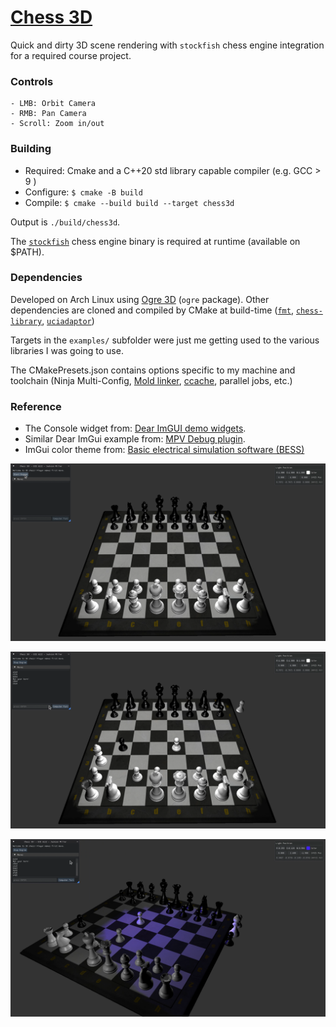 # [Chess 3D](https://github.com/jack-mil/chess-3d)

Quick and dirty 3D scene rendering with `stockfish` chess engine integration for a required course project.

### Controls 
    - LMB: Orbit Camera
    - RMB: Pan Camera
    - Scroll: Zoom in/out

### Building
- Required: Cmake and a C++20 std library capable compiler (e.g. GCC > 9 )
- Configure: `$ cmake -B build`
- Compile: `$ cmake --build build --target chess3d`

Output is `./build/chess3d`.

The [`stockfish`](https://stockfishchess.org/) chess engine binary is required at runtime (available on $PATH).

### Dependencies
Developed on Arch Linux using [Ogre 3D](https://www.ogre3d.org/) (`ogre` package).
Other dependencies are cloned and compiled by CMake at build-time ([`fmt`](https://github.com/fmtlib/fmt), [`chess-library`](https://github.com/Disservin/chess-library), [`uciadaptor`](https://gitlab.com/manzerbredes/uciadapter.git))

Targets in the `examples/` subfolder were just me getting used to the various libraries I was going to use.

The CMakePresets.json contains options specific to my machine and toolchain (Ninja Multi-Config, [Mold linker](https://gitlab.com/manzerbredes/uciadapter.git), [ccache](https://ccache.dev/), parallel jobs, etc.)

### Reference
- The Console widget from: [Dear ImGUI demo widgets](https://github.com/ocornut/imgui/blob/master/imgui_demo.cpp).
- Similar Dear ImGui example from: [MPV Debug plugin](https://github.com/tsl0922/mpv-debug-plugin).
- ImGui color theme from: [Basic electrical simulation software (BESS)](https://github.com/shivang51/bess/blob/main/Bess/src/settings/themes.cpp)

![screenshot_1](/images/screenshot_1.png)

![screenshot_2](images/screenshot_2.png)

![screenshot_3](images/screenshot_3.png)
